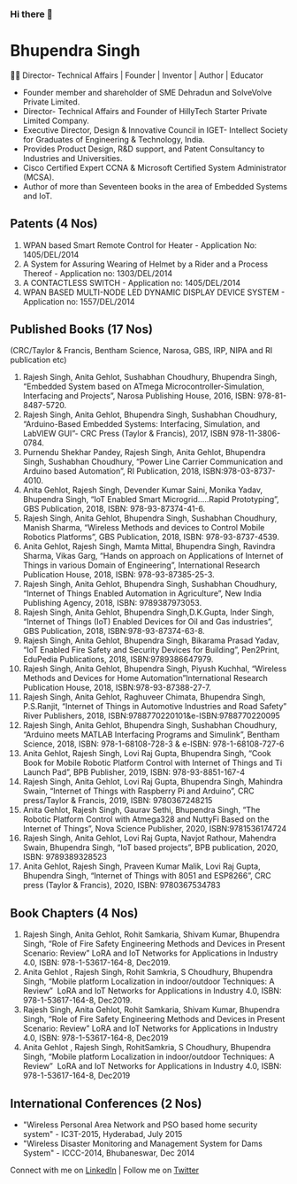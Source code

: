 ### Hi there 👋

<!--
**itsbhupendrasingh/itsbhupendrasingh** is a ✨ _special_ ✨ repository because its `README.md` (this file) appears on your GitHub profile.

Here are some ideas to get you started:

- 🔭 I’m currently working on ...
- 🌱 I’m currently learning ...
- 👯 I’m looking to collaborate ...
- 🤔 I’m looking for help with ...
- 💬 Ask me about ...
- 📫 How to reach me: ...
- 😄 Pronouns: ...
- ⚡ Fun fact: ...
-->


# Bhupendra Singh

👨‍💻 Director- Technical Affairs | Founder | Inventor | Author | Educator 

- Founder member and shareholder of SME Dehradun and SolveVolve Private Limited.
- Director- Technical Affairs and Founder of HillyTech Starter Private Limited Company.
- Executive Director, Design & Innovative Council in IGET- Intellect Society for Graduates of Engineering & Technology, India.
- Provides Product Design, R&D support, and Patent Consultancy to Industries and Universities.
- Cisco Certified Expert CCNA & Microsoft Certified System Administrator (MCSA).
- Author of more than Seventeen books in the area of Embedded Systems and IoT.

## Patents (4 Nos)

1. WPAN based Smart Remote Control for Heater - Application No: 1405/DEL/2014
2. A System for Assuring Wearing of Helmet by a Rider and a Process Thereof - Application no: 1303/DEL/2014
3. A CONTACTLESS SWITCH - Application no: 1405/DEL/2014
4. WPAN BASED MULTI-NODE LED DYNAMIC DISPLAY DEVICE SYSTEM - Application no: 1557/DEL/2014

## Published Books (17 Nos)
(CRC/Taylor & Francis, Bentham Science, Narosa, GBS, IRP, NIPA and RI publication etc)

1. Rajesh Singh, Anita Gehlot, Sushabhan Choudhury, Bhupendra Singh, “Embedded System based on ATmega Microcontroller-Simulation, Interfacing and Projects”, Narosa Publishing House, 2016, ISBN: 978-81-8487-5720.
2. Rajesh Singh, Anita Gehlot, Bhupendra Singh, Sushabhan Choudhury, “Arduino-Based Embedded Systems: Interfacing, Simulation, and LabVIEW GUI”- CRC Press (Taylor & Francis), 2017, ISBN 978-11-3806-0784.
3. Purnendu Shekhar Pandey, Rajesh Singh, Anita Gehlot, Bhupendra Singh, Sushabhan Choudhury, “Power Line Carrier Communication and Arduino based Automation”, RI Publication, 2018, ISBN:978-03-8737-4010.
4. Anita Gehlot, Rajesh Singh, Devender Kumar Saini, Monika Yadav, Bhupendra Singh, “IoT Enabled Smart Microgrid…..Rapid Prototyping”, GBS Publication, 2018, ISBN: 978-93-87374-41-6.
5. Rajesh Singh, Anita Gehlot, Bhupendra Singh, Sushabhan Choudhury, Manish Sharma, “Wireless Methods and devices to Control Mobile Robotics Platforms”, GBS Publication, 2018, ISBN: 978-93-8737-4539.
6. Anita Gehlot, Rajesh Singh, Mamta Mittal, Bhupendra Singh, Ravindra Sharma, Vikas Garg, “Hands on approach on Applications of Internet of Things in various Domain of Engineering”, International Research Publication House, 2018, ISBN: 978-93-87385-25-3.
7. Rajesh Singh, Anita Gehlot, Bhupendra Singh, Sushabhan Choudhury, “Internet of Things Enabled Automation in Agriculture”, New India Publishing Agency, 2018, ISBN: 9789387973053.
8. Rajesh Singh, Anita Gehlot, Bhupendra Singh,D.K.Gupta, Inder Singh, “Internet of Things (IoT) Enabled Devices for Oil and Gas industries”, GBS Publication, 2018, ISBN:978-93-87374-63-8.
9. Rajesh Singh, Anita Gehlot, Bhupendra Singh, Bikarama Prasad Yadav, “IoT Enabled Fire Safety and Security Devices for Building”, Pen2Print, EduPedia Publications, 2018, ISBN:9789386647979.
10. Rajesh Singh, Anita Gehlot, Bhupendra Singh, Piyush Kuchhal, “Wireless Methods and Devices for Home Automation”International Research Publication House, 2018, ISBN:978-93-87388-27-7.
11. Rajesh Singh, Anita Gehlot, Raghuveer Chimata, Bhupendra Singh, P.S.Ranjit, “Internet of Things in Automotive Industries and Road Safety” River Publishers, 2018, ISBN:9788770220101&e-ISBN:9788770220095
12. Rajesh Singh, Anita Gehlot, Bhupendra Singh, Sushabhan Choudhury, “Arduino meets MATLAB Interfacing Programs and Simulink”, Bentham Science, 2018, ISBN: 978-1-68108-728-3 & e-ISBN: 978-1-68108-727-6
13. Anita Gehlot, Rajesh Singh, Lovi Raj Gupta, Bhupendra Singh, “Cook Book for Mobile Robotic Platform Control with Internet of Things and Ti Launch Pad”, BPB Publisher, 2019, ISBN: 978-93-8851-167-4
14. Rajesh Singh, Anita Gehlot, Lovi Raj Gupta, Bhupendra Singh, Mahindra Swain, “Internet of Things with Raspberry Pi and Arduino”, CRC press/Taylor & Francis, 2019, ISBN: 9780367248215
15. Anita Gehlot, Rajesh Singh, Gaurav Sethi, Bhupendra Singh, “The Robotic Platform Control with Atmega328 and NuttyFi Based on the Internet of Things”, Nova Science Publisher, 2020, ISBN:9781536174724
16. Rajesh Singh, Anita Gehlot, Lovi Raj Gupta, Navjot Rathour, Mahendra Swain, Bhupendra Singh, “IoT based projects”, BPB publication, 2020, ISBN: 9789389328523
17. Anita Gehlot, Rajesh Singh, Praveen Kumar Malik, Lovi Raj Gupta, Bhupendra Singh, “Internet of Things with 8051 and ESP8266”, CRC press (Taylor & Francis), 2020, ISBN: 9780367534783

## Book Chapters (4 Nos)

1. Rajesh Singh, Anita Gehlot, Rohit Samkaria, Shivam Kumar, Bhupendra Singh, “Role of Fire Safety Engineering Methods and Devices in Present Scenario: Review” LoRA and IoT Networks for Applications in Industry 4.0, ISBN: 978-1-53617-164-8, Dec2019.
2. Anita Gehlot , Rajesh Singh, Rohit Samkria, S Choudhury, Bhupendra Singh, “Mobile platform Localization in indoor/outdoor Techniques: A Review”  LoRA and IoT Networks for Applications in Industry 4.0, ISBN: 978-1-53617-164-8, Dec2019.
3. Rajesh Singh, Anita Gehlot, Rohit Samkaria, Shivam Kumar, Bhupendra Singh, “Role of Fire Safety Engineering Methods and Devices in Present Scenario: Review” LoRA and IoT Networks for Applications in Industry 4.0, ISBN: 978-1-53617-164-8, Dec2019
4. Anita Gehlot , Rajesh Singh, RohitSamkria, S Choudhury, Bhupendra Singh, “Mobile platform Localization in indoor/outdoor Techniques: A Review”  LoRA and IoT Networks for Applications in Industry 4.0, ISBN: 978-1-53617-164-8, Dec2019 


## International Conferences (2 Nos)

- "Wireless Personal Area Network and PSO based home security system" - IC3T-2015, Hyderabad, July 2015
- "Wireless Disaster Monitoring and Management System for Dams System" - ICCC-2014, Bhubaneswar, Dec 2014

Connect with me on [LinkedIn](https://www.linkedin.com/in/mrbhupendra/) | Follow me on [Twitter](https://twitter.com/itsbhupendra) 
